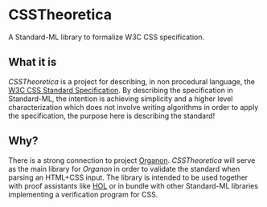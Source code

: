 # CSSTheoretica
A Standard-ML library to formalize W3C CSS specification.

## What it is
_CSSTheoretica_ is a project for describing, in non procedural language, the [W3C CSS Standard Specification](https://www.w3.org/TR/CSS21/). By describing the specification in Standard-ML, the intention is achieving simplicity and a higher level characterization which does not involve writing algorithms in order to apply the specification, the purpose here is describing the standard!

## Why?
There is a strong connection to project [Organon](https://github.com/andry-tino/Organon). _CSSTheoretica_ will serve as the main library for _Organon_ in order to validate the standard when parsing an HTML+CSS input. The library is intended to be used together with proof assistants like [HOL](https://github.com/HOL-Theorem-Prover/HOL) or in bundle with other Standard-ML libraries implementing a verification program for CSS.
